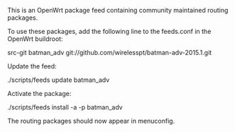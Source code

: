 This is an OpenWrt package feed containing community maintained routing packages.

To use these packages, add the following line to the feeds.conf in the OpenWrt buildroot:

src-git batman_adv git://github.com/wirelesspt/batman-adv-2015.1.git

Update the feed:

./scripts/feeds update batman_adv

Activate the package:

./scripts/feeds install -a -p batman_adv

The routing packages should now appear in menuconfig.
